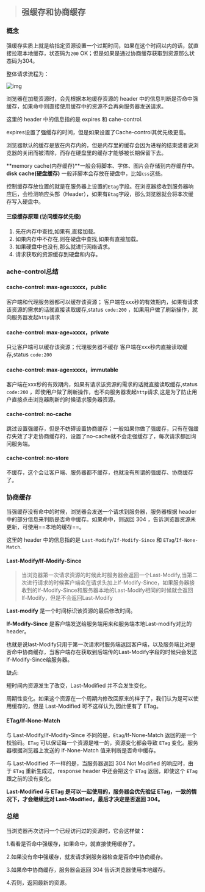 > ## 强缓存和协商缓存

### 概念

强缓存实质上就是给指定资源设置一个过期时间，如果在这个时间以内的话，就直接拉取本地缓存，状态码为`200` OK；但是如果是通过协商缓存获取到资源那么状态码为304。

整体请求流程为：

![img](https://user-gold-cdn.xitu.io/2018/5/28/163a4d01fdd197b6?imageView2/0/w/1280/h/960/format/webp/ignore-error/1)



浏览器在加载资源时，会先根据本地缓存资源的 header 中的信息判断是否命中强缓存，如果命中则直接使用缓存中的资源不会再向服务器发送请求。

这里的 header 中的信息指的是 expires 和 cahe-control.



expires设置了强缓存的时间，但是如果设置了Cache-control其优先级更高。

浏览器默认的缓存是放在内存内的，但是内存里的缓存会因为进程的结束或者说浏览器的关闭而被清除，而存在硬盘里的缓存才能够被长期保留下去。 

**memory cache(内存缓存)**一般会将脚本、字体、图片会存储到内存缓存中。
**disk cache(硬盘缓存)** 一般非脚本会存放在硬盘中，比如`css`这些。

控制缓存存放位置的就是在服务器上设置的`Etag`字段。在浏览器接收到服务器响应后，会检测响应头部（Header），如果有`Etag`字段，那么浏览器就会将本次缓存写入硬盘中。



#### 三级缓存原理 (访问缓存优先级)

1. 先在内存中查找,如果有,直接加载。
2. 如果内存中不存在,则在硬盘中查找,如果有直接加载。
3. 如果硬盘中也没有,那么就进行网络请求。
4. 请求获取的资源缓存到硬盘和内存。

### ache-control总结



#### cache-control: max-age=xxxx，public

 客户端和代理服务器都可以缓存该资源；
 客户端在xxx秒的有效期内，如果有请求该资源的需求的话就直接读取缓存,status `code:200` ，如果用户做了刷新操作，就向服务器发起`http`请求

#### cache-control: max-age=xxxx，private

 只让客户端可以缓存该资源；代理服务器不缓存
 客户端在xxx秒内直接读取缓存,status `code:200`

#### cache-control: max-age=xxxx，immutable

 客户端在xxx秒的有效期内，如果有请求该资源的需求的话就直接读取缓存,status `code:200` ，即使用户做了刷新操作，也不向服务器发起`http`请求,这是为了防止用户直接点击浏览器刷新的时候请求服务器资源。

#### cache-control: no-cache

 跳过设置强缓存，但是不妨碍设置协商缓存；一般如果你做了强缓存，只有在强缓存失效了才走协商缓存的，设置了no-cache就不会走强缓存了，每次请求都回询问服务端。

#### cache-control: no-store

 不缓存，这个会让客户端、服务器都不缓存，也就没有所谓的强缓存、协商缓存了。



### 协商缓存

当强缓存没有命中的时候，浏览器会发送一个请求到服务器，服务器根据 header 中的部分信息来判断是否命中缓存。如果命中，则返回 304 ，告诉浏览器资源未更新，可使用==本地的缓存==。

这里的 header 中的信息指的是 `Last-Modify`/`If-Modify-Since` 和 `ETag`/`If-None-Match`.

#### Last-Modify/If-Modify-Since

> 当浏览器第一次请求资源的时候此时服务器会返回一个Last-Modify,当第二次进行请求的时候客户端会在请求头加上If-Modify-Since，如果服务器接收到的If-Modify-Since和服务器本地的Last-Modify相同的时候就会返回If-Modify，但是不会返回Last-Modify

**Last-modify** 是一个时间标识该资源的最后修改时间。

**If-Modify-Since** 是客户端发送给服务端用来和服务端本地Last-modify对比的header。

​      也就是说last-Modify只用于第一次请求时服务端返回客户端，以及服务端比对是否命中协商缓存，当客户端存在获取到后端传的Last-Modify字段的时候只会发送If-Modify-Since给服务器。

缺点:

短时间内资源发生了改变，Last-Modified 并不会发生变化。

周期性变化。如果这个资源在一个周期内修改回原来的样子了，我们认为是可以使用缓存的，但是 Last-Modified 可不这样认为,因此便有了 ETag。

#### ETag/If-None-Match

与 Last-Modify/If-Modify-Since 不同的是，`Etag`/If-None-Match 返回的是一个校验码。`ETag` 可以保证每一个资源是唯一的，资源变化都会导致 `ETag` 变化。服务器根据浏览器上发送的 If-None-Match 值来判断是否命中缓存。

与 Last-Modified 不一样的是，当服务器返回 304 Not Modified 的响应时，由于 `ETag` 重新生成过，response header 中还会把这个 `ETag` 返回，即使这个 `ETag` 跟之前的没有变化。

**Last-Modified 与 ETag 是可以一起使用的，服务器会优先验证 ETag，一致的情况下，才会继续比对 Last-Modified，最后才决定是否返回 304。**

### 总结

当浏览器再次访问一个已经访问过的资源时，它会这样做：

1.看看是否命中强缓存，如果命中，就直接使用缓存了。

2.如果没有命中强缓存，就发请求到服务器检查是否命中协商缓存。

3.如果命中协商缓存，服务器会返回 304 告诉浏览器使用本地缓存。

4.否则，返回最新的资源。